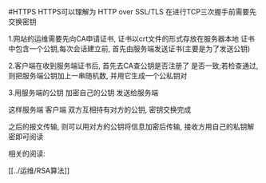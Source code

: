 #HTTPS 
HTTPS可以理解为 HTTP over SSL/TLS 在进行TCP三次握手前需要先交换密钥

1.网站的运维需要先向CA申请证书, 证书以crt文件的形式存放在服务器本地
证书中包含一个公钥,每次会话建立前, 首先由服务端发送证书(主要是为了发送公钥)

2.客户端在收到服务端证书后, 首先去CA查公钥是否注册了 是否一致;若检查通过, 则把服务端公钥加上一串随机数, 并用它生成一个公私钥对

3.用服务端的公钥  加密自己的公钥 发送给服务端

这样服务端  客户端 双方互相持有对方的公钥, 密钥交换完成

之后的报文传输, 则可以用对方的公钥将信息加密后传输,  接收方用自己的私钥解密即可阅读



相关的阅读:

[[../运维/RSA算法]]